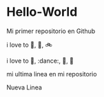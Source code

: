 # Hello-World

Mi primer repositorio en Github

i love to :running:, :icecream:, :bike:

i love to :dog:, :dance:, :pie:, :cake:

mi ultima linea en mi repositorio

Nueva Linea 
